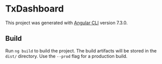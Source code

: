 # TxDashboard

This project was generated with [Angular CLI](https://github.com/angular/angular-cli) version 7.3.0.

## Build

Run `ng build` to build the project. The build artifacts will be stored in the `dist/` directory. Use the `--prod` flag for a production build.
